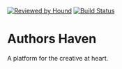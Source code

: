 [![Reviewed by Hound](https://img.shields.io/badge/Reviewed_by-Hound-8E64B0.svg)](https://houndci.com)
[![Build Status](https://travis-ci.org/andela/ah-frontend-zeus.svg?branch=develop)](https://travis-ci.org/andela/ah-frontend-zeus)

# Authors Haven
A platform for the creative at heart.